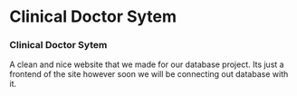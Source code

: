 # Clinical Doctor Sytem
### Clinical Doctor Sytem
A clean and nice website that we made for our database project. Its just a frontend of the site however soon we will be connecting out database with it.
